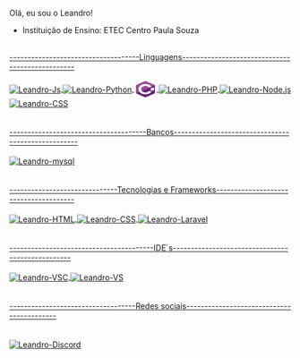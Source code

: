 Olá, eu sou o Leandro!
- Instituição de Ensino: ETEC Centro Paula Souza
<div>
  <a href="https://github.com/Youapin">
</div><br>
------------------------------------Linguagens------------------------------------------------
<div style="display: inline_block"><br>
  <img align="center" alt="Leandro-Js" src="https://img.shields.io/badge/JavaScript-F7DF1E?style=for-the-badge&labelColor=ffffff&logoColor=F7DF1E&logo=javascript">
  <img align="center" alt="Leandro-Python" src="https://img.shields.io/badge/Python-3776AB?style=for-the-badge&labelColor=FFD43B&logoColor=3776AB&logo=python">
  <img align="center" alt="Leandro-Csharp" height="30" width="40" src="https://raw.githubusercontent.com/devicons/devicon/master/icons/csharp/csharp-original.svg">
  <img align="center" alt="Leandro-PHP" src="https://img.shields.io/badge/PHP-777BB4?style=for-the-badge&labelColor=212433&logoColor=777BB4&logo=php">
  <img align="center" alt="Leandro-Node.js" src="https://img.shields.io/badge/Node.js-339933?style=for-the-badge&labelColor=1e2122&logoColor=339933&logo=node-dot-js">
  <img align="center" alt="Leandro-CSS" src="https://img.shields.io/badge/react-%2320232a.svg?style=for-the-badge&logo=react&logoColor=%2361DAFB">
</div><br><br>
--------------------------------------Bancos---------------------------------------------------
<div style="display: inline_block"><br>
  <img align="center" alt="Leandro-mysql" src="https://img.shields.io/badge/mysql-%2300f.svg?style=for-the-badge&logo=mysql&logoColor=white">
 </div><br><br>
------------------------------Tecnologias e Frameworks--------------------------------------
<div style="display: inline_block"><br>
  <img align="center" alt="Leandro-HTML" src="https://img.shields.io/badge/html5-%23E34F26.svg?style=for-the-badge&logo=html5&logoColor=white">
  <img align="center" alt="Leandro-CSS" src="https://img.shields.io/badge/css3-%231572B6.svg?style=for-the-badge&logo=css3&logoColor=white">
  <img align="center" alt="Leandro-Laravel" src="https://img.shields.io/badge/laravel-%23FF2D20.svg?style=for-the-badge&logo=laravel&logoColor=white">
</div><br><br>
----------------------------------------IDE´s-------------------------------------------------
<div style="display: inline_block"><br>
  <img align="center" alt="Leandro-VSC" src="https://img.shields.io/badge/Visual%20Studio%20Code-0078d7.svg?style=for-the-badge&logo=visual-studio-code&logoColor=white">
  <img align="center" alt="Leandro-VS" src="https://img.shields.io/badge/Visual%20Studio-5C2D91.svg?style=for-the-badge&logo=visual-studio&logoColor=white">
 </div><br><br>
-----------------------------------Redes sociais------------------------------------------
</div><br><br>
 <div style="display: inline_block"><br>
  <img align="center" alt="Leandro-Discord" src="https://img.shields.io/badge/Discord-5865F2?style=for-the-badge&labelColor=5865F2&logoColor=ffffff&logo=discord">
</div>
